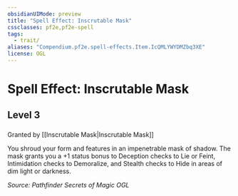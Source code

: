 ```yaml
---
obsidianUIMode: preview
title: "Spell Effect: Inscrutable Mask"
cssclasses: pf2e,pf2e-spell
tags:
  - trait/
aliases: "Compendium.pf2e.spell-effects.Item.IcQMLYWYDMZbq3XE"
license: OGL
---
```

# Spell Effect: Inscrutable Mask
## Level 3
### 






Granted by [[Inscrutable Mask|Inscrutable Mask]]

You shroud your form and features in an impenetrable mask of shadow. The mask grants you a +1 status bonus to Deception checks to Lie or Feint, Intimidation checks to Demoralize, and Stealth checks to Hide in areas of dim light or darkness.

*Source: Pathfinder Secrets of Magic*
*OGL*